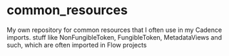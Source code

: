# common_resources
My own repository for common resources that I often use in my Cadence imports. stuff like NonFungibleToken, FungibleToken, MetadataViews and such, which are often imported in Flow projects
